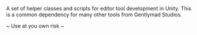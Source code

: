 A set of helper classes and scripts for editor tool development in Unity.
This is a common dependency for many other tools from Gentlymad Studios.

~ Use at you own risk ~
